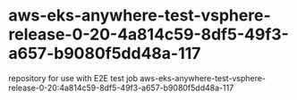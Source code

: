 # aws-eks-anywhere-test-vsphere-release-0-20-4a814c59-8df5-49f3-a657-b9080f5dd48a-117
repository for use with E2E test job aws-eks-anywhere-test-vsphere-release-0-20:4a814c59-8df5-49f3-a657-b9080f5dd48a-117
